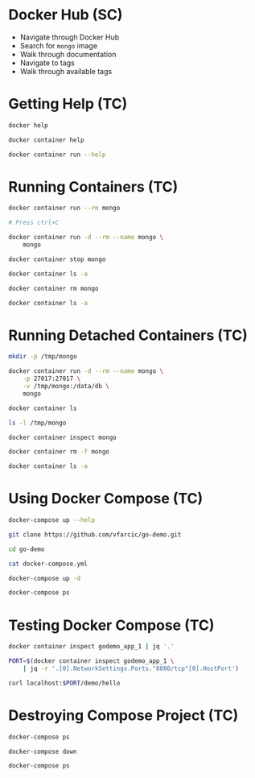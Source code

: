 # Docker Hub (SC)

* Navigate through Docker Hub
* Search for `mongo` image
* Walk through documentation
* Navigate to tags
* Walk through available tags


# Getting Help (TC)

```bash
docker help

docker container help

docker container run --help
```


# Running Containers (TC)

```bash
docker container run --rm mongo

# Press ctrl+C

docker container run -d --rm --name mongo \
    mongo

docker container stop mongo

docker container ls -a

docker container rm mongo

docker container ls -a
```


# Running Detached Containers (TC)

```bash
mkdir -p /tmp/mongo

docker container run -d --rm --name mongo \
    -p 27017:27017 \
    -v /tmp/mongo:/data/db \
    mongo

docker container ls

ls -l /tmp/mongo

docker container inspect mongo

docker container rm -f mongo

docker container ls -a
```


# Using Docker Compose (TC)

```bash
docker-compose up --help

git clone https://github.com/vfarcic/go-demo.git

cd go-demo

cat docker-compose.yml

docker-compose up -d

docker-compose ps
```


# Testing Docker Compose (TC)

```bash
docker container inspect godemo_app_1 | jq '.'

PORT=$(docker container inspect godemo_app_1 \
    | jq -r '.[0].NetworkSettings.Ports."8080/tcp"[0].HostPort')

curl localhost:$PORT/demo/hello
```


# Destroying Compose Project (TC)

```bash
docker-compose ps

docker-compose down

docker-compose ps
```